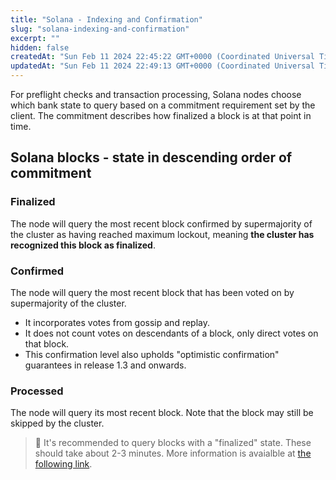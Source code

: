 ```yaml
---
title: "Solana - Indexing and Confirmation"
slug: "solana-indexing-and-confirmation"
excerpt: ""
hidden: false
createdAt: "Sun Feb 11 2024 22:45:22 GMT+0000 (Coordinated Universal Time)"
updatedAt: "Sun Feb 11 2024 22:49:13 GMT+0000 (Coordinated Universal Time)"
---
```

For preflight checks and transaction processing, Solana nodes choose which bank state to query based on a commitment requirement set by the client. The commitment describes how finalized a block is at that point in time. 

## Solana blocks - state in descending order of commitment

### Finalized

The node will query the most recent block confirmed by supermajority of the cluster as having reached maximum lockout, meaning **the cluster has recognized this block as finalized**.

### Confirmed

The node will query the most recent block that has been voted on by supermajority of the cluster.

- It incorporates votes from gossip and replay.
- It does not count votes on descendants of a block, only direct votes on that block.
- This confirmation level also upholds "optimistic confirmation" guarantees in release 1.3 and onwards.

### Processed

The node will query its most recent block. Note that the block may still be skipped by the cluster.

> 📘 It's recommended to query blocks with a "finalized" state. These should take about 2-3 minutes. More information is avaialble at [the following link](https://solana.com/docs/rpc/http#configuring-state-commitment).
